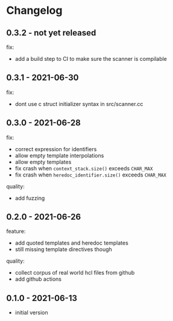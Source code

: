 # Changelog

## 0.3.2 - not yet released

fix:
* add a build step to CI to make sure the scanner is compilable

## 0.3.1 - 2021-06-30

fix:
* dont use c struct initializer syntax in src/scanner.cc

## 0.3.0 - 2021-06-28

fix:
* correct expression for identifiers
* allow empty template interpolations
* allow empty templates
* fix crash when `context_stack.size()` exceeds `CHAR_MAX`
* fix crash when `heredoc_identifier.size()` exceeds `CHAR_MAX`

quality:
* add fuzzing

## 0.2.0 - 2021-06-26

feature:
* add quoted templates and heredoc templates
* still missing template directives though

quality:
* collect corpus of real world hcl files from github
* add github actions

## 0.1.0 - 2021-06-13

* initial version
